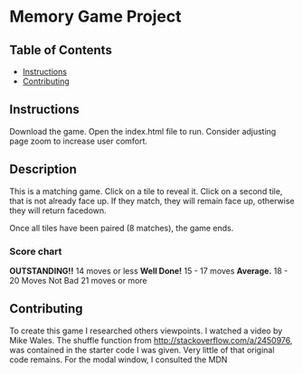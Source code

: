 # Memory Game Project

## Table of Contents

* [Instructions](#instructions)
* [Contributing](#contributing)

## Instructions

Download the game.  Open the index.html file to run. Consider adjusting page zoom to increase user comfort.


## Description

This is a matching game.  Click on a tile to reveal it.  Click on a second tile, that is not already face up.  If they match, they will remain face up, otherwise they will return facedown.

Once all tiles have been paired (8 matches), the game ends.



### Score chart

**OUTSTANDING!!** 14 moves or less
**Well Done!**    15 - 17 moves
**Average.**      18 - 20 Moves
Not Bad           21 moves or more


## Contributing

To create this game I researched others viewpoints.  I watched a video by Mike Wales. The shuffle function from http://stackoverflow.com/a/2450976, was contained in the starter code I was given.  Very little of that original code remains.  For the modal window, I consulted the MDN <dialog> page.  http://a11yrocks.com/colorPalette/ was used as an aid to determine color choices with an eye to accessibility (the colors pass AA required contrast).  The icons on the cards are large when first flipped (improve recognition) then reduced when matched (less distracting). The background image was obtained from www.pixabay.com, the font was Alfa Slab One by Google Fonts.  The CSS was checked with the CSS Validator and passes.

For details, check out [CONTRIBUTING.md](CONTRIBUTING.md).
